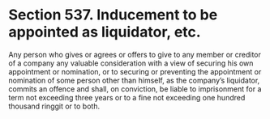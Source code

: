 # Section 537. Inducement to be appointed as liquidator, etc.

Any person who gives or agrees or offers to give to any member or creditor of a company any valuable consideration with a view of securing his own appointment or nomination, or to securing or preventing the appointment or nomination of some person other than himself, as the company’s liquidator, commits an offence and shall, on conviction, be liable to imprisonment for a term not exceeding three years or to a fine not exceeding one hundred thousand ringgit or to both.

